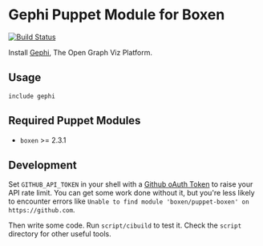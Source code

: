 # Gephi Puppet Module for Boxen

[![Build Status](https://travis-ci.org/cpetersen/puppet-gephi.png?branch=master)](https://travis-ci.org/cpetersen/puppet-gephi)

Install [Gephi](https://gephi.org/), The Open Graph Viz Platform.

## Usage

```puppet
include gephi
```

## Required Puppet Modules

* `boxen` >= 2.3.1

## Development

Set `GITHUB_API_TOKEN` in your shell with a [Github oAuth Token](https://help.github.com/articles/creating-an-oauth-token-for-command-line-use) to raise your API rate limit. You can get some work done without it, but you're less likely to encounter errors like `Unable to find module 'boxen/puppet-boxen' on https://github.com`.

Then write some code. Run `script/cibuild` to test it. Check the `script`
directory for other useful tools.